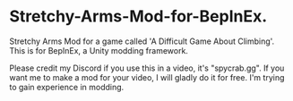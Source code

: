 # Stretchy-Arms-Mod-for-BepInEx.
Stretchy Arms Mod for a game called 'A Difficult Game About Climbing'. This is for BepInEx, a Unity modding framework.

Please credit my Discord if you use this in a video, it's "spycrab.gg". If you want me to make a mod for your video, I will gladly do it for free. I'm trying to gain experience in modding.
